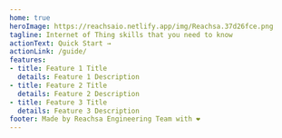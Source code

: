 ```yaml
---
home: true
heroImage: https://reachsaio.netlify.app/img/Reachsa.37d26fce.png
tagline: Internet of Thing skills that you need to know
actionText: Quick Start →
actionLink: /guide/
features:
- title: Feature 1 Title
  details: Feature 1 Description
- title: Feature 2 Title
  details: Feature 2 Description
- title: Feature 3 Title
  details: Feature 3 Description
footer: Made by Reachsa Engineering Team with ❤️
---
```


